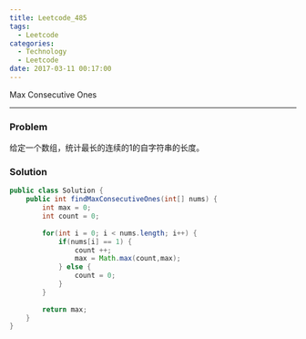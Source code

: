 ```yaml
---
title: Leetcode_485
tags:
  - Leetcode
categories:
  - Technology
  - Leetcode
date: 2017-03-11 00:17:00
---
```

Max Consecutive Ones

<!-- more -->

***

### Problem
给定一个数组，统计最长的连续的1的自字符串的长度。

### Solution 

``` java
public class Solution {
	public int findMaxConsecutiveOnes(int[] nums) {
		int max = 0;
		int count = 0;
		
		for(int i = 0; i < nums.length; i++) {
			if(nums[i] == 1) {
				count ++;
				max = Math.max(count,max);
			} else {
				count = 0;
			}
		}
		
		return max;
	}
}
```












































